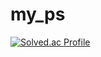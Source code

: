 # my_ps
[![Solved.ac
Profile](http://mazassumnida.wtf/api/v2/generate_badge?boj=0321minji)](https://solved.ac/0321minji/)
